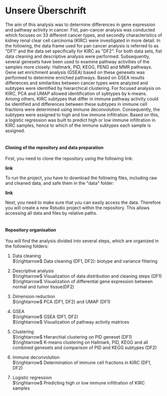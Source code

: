 # Unsere Überschrift 

The aim of this analysis was to determine differences in gene expression and pathway activity in cancer. Fist, pan-cancer analysis was conducted which focuses on 33 different cancer types, and secondly characteristics of kidney renal clear cell carcinoma (KIRC) were investigated in more detail. In the following, the data frame used for pan cancer analysis is referred to as "DF1" and the data set specifically for KIRC as "DF2". For both data sets, fist data cleaning and descriptive analysis were performed. Subsequently, several genesets have been used to examine pathway activities of the samples more closely: Hallmark, PID, KEGG, PENG and MMR pathways. Gene set enrichment analysis (GSEA) based on these genesets was performed to determine enriched pathways. Based on GSEA results differences and similarities between cancer types were analyzed and subtypes were identified by hierarchical clustering. For focused analysis on KIRC, PCA and UMAP allowed identification of sybtypes by k-means. Among others, KIRC subtypes that differ in immune pathway activity could be identified and differences between these subtypes in immune cell fractions were determined using immune deconvolution. Consequently, the subtypes were assigned to high and low immune infiltration. Based on this, a logistic regression was built to predict high or low immune infiltration in KIRC samples, hence to which of the immune subtypes each sample is assigned. 
<br />
<br />

#### Cloning of the repository and data preparation
First, you need to clone the repository using the following link:

**link**

To run the project, you have to download the following files, including raw and cleaned data, and safe them in the "data" folder:

**link**

Next, you need to make sure that you can easily access the data. Therefore you will create a new Rstudio project within the repository. This allows accessing all data and files by relative paths. 
<br />
<br />

#### Repository organisation
You will find the analysis divided into several steps, which are organized in the following folders:  

1. Data cleaning <br />
$\\rightarrow$ Data cleaning (DF1, DF2): biotype and variance filtering

2. Descriptive analysis <br />
$\\rightarrow$ Visualization of data distribution and cleaning steps (DF1) <br />
$\\rightarrow$ Visualization of differential gene expression between normal and tumor tissue(DF2)

3. Dimension reduction <br />
$\\rightarrow$ PCA (DF1, DF2) and UMAP (DF1)

4. GSEA<br />
$\\rightarrow$ GSEA (DF1, DF2) <br />
$\\rightarrow$ Visualization of pathway activity matrices

5. Clustering <br />
$\\rightarrow$ Hierarchial clustering on PID geneset (DF1) <br />
$\\rightarrow$ K-means clustering on Hallmark, PID, KEGG and all combined genesets and comparison of PID and KEGG subtypes (DF2)

6. Immune deconvolution <br />
$\\rightarrow$ Determination of immune cell fractions in KIRC (DF1, DF2)

7. Logistic regression <br />
$\\rightarrow$ Predicting high or low immune infiltration of KIRC samples



